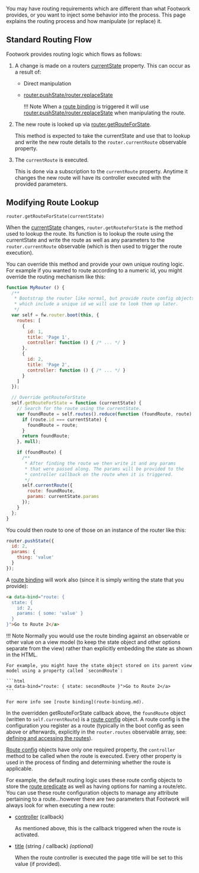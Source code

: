 You may have routing requirements which are different than what Footwork provides, or you want to inject some behavior into the process. This page explains the routing process and how manipulate (or replace) it.

## Standard Routing Flow

Footwork provides routing logic which flows as follows:

1. A change is made on a routers [currentState](router-state.md#current-state) property. This can occur as a result of:
    
    * Direct manipulation
    
    * [router.pushState/router.replaceState](router-routing.md#state-change-methods)
    
        !!! Note
            When a [route binding](route-binding.md) is triggered it will use [router.pushState/router.replaceState](router-routing.md#state-change-methods) when manipulating the route.

1. The new route is looked up via [router.getRouteForState](#getrouteforstate).

    This method is expected to take the currentState and use that to lookup and write the new route details to the `router.currentRoute` observable property.

1. The `currentRoute` is executed.

    This is done via a subscription to the `currentRoute` property. Anytime it changes the new route will have its controller executed with the provided parameters.

## Modifying Route Lookup

`router.getRouteForState(currentState)`

When the [currentState](router-state.md#current-state) changes, `router.getRouteForState` is the method used to lookup the route. Its function is to lookup the route using the currentState and write the route as well as any parameters to the `router.currentRoute` observable (which is then used to trigger the route execution).

You can override this method and provide your own unique routing logic. For example if you wanted to route according to a numeric id, you might override the routing mechanism like this:

```javascript
function MyRouter () {
  /**
   * Bootstrap the router like normal, but provide route config objects
   * which include a unique id we will use to look them up later.
   */
  var self = fw.router.boot(this, {
    routes: [
      {
        id: 1,
        title: 'Page 1',
        controller: function () { /* ... */ }
      },
      {
        id: 2,
        title: 'Page 2',
        controller: function () { /* ... */ }
      }
    ]
  });

  // Override getRouteForState
  self.getRouteForState = function (currentState) {
    // Search for the route using the currentState.
    var foundRoute = self.routes().reduce(function (foundRoute, route) {
      if (route.id === currentState) {
        foundRoute = route;
      }
      return foundRoute;
    }, null);

    if (foundRoute) {
      /**
       * After finding the route we then write it and any params
       * that were passed along. The params will be provided to the
       * controller callback on the route when it is triggered.
       */
      self.currentRoute({
        route: foundRoute,
        params: currentState.params
      });
    }
  };
}
```

You could then route to one of those on an instance of the router like this:

```javascript
router.pushState({
  id: 2,
  params: {
    thing: 'value'
  }
});
```

A [route binding](route-binding.md) will work also (since it is simply writing the state that you provide):

```html
<a data-bind="route: {
  state: {
    id: 2,
    params: { some: 'value' }
  }
}">Go to Route 2</a>
```

!!! Note
    Normally you would use the route binding against an observable or other value on a view model (to keep the state object and other options separate from the view) rather than explicitly embedding the state as shown in the HTML.
    
    For example, you might have the state object stored on its parent view model using a property called `secondRoute`:

    ```html
    <a data-bind="route: { state: secondRoute }">Go to Route 2</a>
    ```

    For more info see [route binding](route-binding.md).

In the overridden getRouteForState callback above, the `foundRoute` object (written to `self.currentRoute`) is a [route config](router-route-config.md#configuration-options) object. A route config is the configuration you register as a route (typically in the boot config as seen above or afterwards, explicitly in the `router.routes` observable array, see: [defining and accessing the routes](router-route-config.md#defining-and-accessing-the-routes)).

[Route config](router-route-config.md#configuration-options) objects have only one required property, the `controller` method to be called when the route is executed. Every other property is used in the process of finding and determining whether the route is applicable.

For example, the default routing logic uses these route config objects to store the [route predicate](router-route-config.md#predicate-callback) as well as having options for naming a route/etc. You can use these route configuration objects to manage any attribute pertaining to a route...however there are two parameters that Footwork will always look for when executing a new route:

* [controller](router-route-config.md#controller-callback) (callback)
  
    As mentioned above, this is the callback triggered when the route is activated.

* [title](router-route-config.md#title-string-callback) (string / callback) *(optional)*

    When the route controller is executed the page title will be set to this value (if provided).



